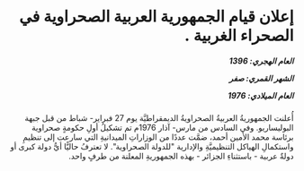 <h1 dir="rtl">إعلان قيام الجمهورية العربية الصحراوية في الصحراء الغربية .</h1>

<h5 dir="rtl">العام الهجري:  1396

الشهر القمري: صفر

العام الميلادي: 1976</h5>

<p dir="rtl">أُعلنت الجمهوريةُ العربيةُ الصحراويةُ الديمقراطيَّة يوم 27 فبراير- شباط من قبل جبهة البوليساريو. وفي السادس من مارس- آذار 1976م تم تشكيلُ أولِ حكومةٍ صحراوية برئاسة محمد الأمين أحمد، ضمَّت عددًا من الوزاراتِ الميدانيةِ التي سارعت إلى تنظيمِ واستكمالِ الهياكل التنظيميَّةِ والإدارية "للدولة الصحراوية". لا تعترفُ حاليًّا أيُّ دولة كبرى أو دولةٌ عربية - باستثناءِ الجزائر - بهذه الجمهوريةِ المعلنة من طرفٍ واحد.</p></br>
